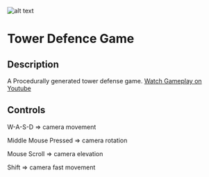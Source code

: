   ![alt text](https://i.ytimg.com/vi/ehU-HNr00jM/hqdefault.jpg "Screenshot")
# Tower Defence Game


## Description

A Procedurally generated tower defense game. [Watch Gameplay on Youtube](https://youtu.be/ehU-HNr00jM)


## Controls
W-A-S-D					=> camera movement

Middle Mouse Pressed	=> camera rotation

Mouse Scroll			=> camera elevation

Shift					=> camera fast movement
